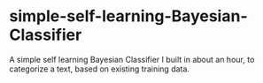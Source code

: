 # simple-self-learning-Bayesian-Classifier
A simple self learning Bayesian Classifier I built in about an hour, to categorize a text, based on existing training data.
